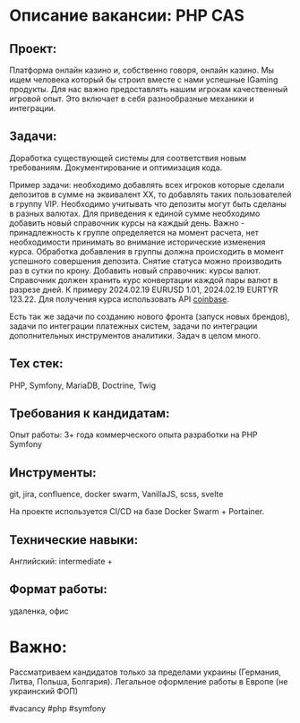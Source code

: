 # Описание вакансии: PHP CAS
## Проект: 
Платформа онлайн казино и, собственно говоря, онлайн казино. Мы ищем человека который бы строил вместе с нами успешные IGaming продукты. Для нас важно предоставлять нашим игрокам качественный игровой опыт. Это включает в себя разнообразные механики и интеграции.

## Задачи: 
Доработка существующей системы для соответствия новым требованиям. Документирование и оптимизация кода.

Пример задачи: необходимо добавлять всех игроков которые сделали депозитов в сумме на эквивалент XX, то добавлять таких пользователей в группу VIP. Необходимо учитывать что депозиты могут быть сделаны в разных валютах. Для приведения к единой сумме необходимо добавить новый справочник курсы на каждый день. Важно - принадлежность к группе определяется на момент расчета, нет необходимости принимать во внимание исторические изменения курса. Обработка добавления в группы должна происходить в момент успешного совершения депозита. Снятие статуса можно производить раз в сутки по крону.
Добавить новый справочник: курсы валют. Справочник должен хранить курс конвертации каждой пары валют в разрезе дней. К примеру 2024.02.19 EURUSD 1.01, 2024.02.19 EURTYR 123.22. Для получения курса использовать API [coinbase](https://help.coinbase.com/en/cloud/api/coinbase).

Есть так же задачи по созданию нового фронта (запуск новых брендов), задачи по интеграции платежных систем, задачи по интеграции дополнительных инструментов аналитики. Задач в целом много.

## Тех стек: 
PHP, Symfony, MariaDB, Doctrine, Twig

## Требования к кандидатам:
Опыт работы: 3+ года коммерческого опыта разработки на PHP Symfony
## Инструменты: 
git, jira, confluence, docker swarm, VanillaJS, scss, svelte

На проекте используется CI/CD на базе Docker Swarm + Portainer.
## Технические навыки: 
Английский: intermediate +

## Формат работы: 
удаленка, офис
# Важно:
Рассматриваем кандидатов только за пределами украины (Германия, Литва, Польша, Болгария). Легальное оформление работы в Европе (не украинский ФОП)

#vacancy #php #symfony